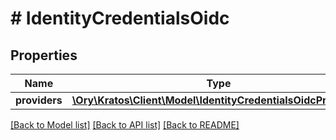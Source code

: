 # # IdentityCredentialsOidc

## Properties

Name | Type | Description | Notes
------------ | ------------- | ------------- | -------------
**providers** | [**\Ory\Kratos\Client\Model\IdentityCredentialsOidcProvider[]**](IdentityCredentialsOidcProvider.md) |  | [optional]

[[Back to Model list]](../../README.md#models) [[Back to API list]](../../README.md#endpoints) [[Back to README]](../../README.md)
